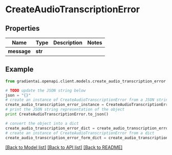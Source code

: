 # CreateAudioTranscriptionError


## Properties
Name | Type | Description | Notes
------------ | ------------- | ------------- | -------------
**message** | **str** |  | 

## Example

```python
from gradientai.openapi.client.models.create_audio_transcription_error import CreateAudioTranscriptionError

# TODO update the JSON string below
json = "{}"
# create an instance of CreateAudioTranscriptionError from a JSON string
create_audio_transcription_error_instance = CreateAudioTranscriptionError.from_json(json)
# print the JSON string representation of the object
print CreateAudioTranscriptionError.to_json()

# convert the object into a dict
create_audio_transcription_error_dict = create_audio_transcription_error_instance.to_dict()
# create an instance of CreateAudioTranscriptionError from a dict
create_audio_transcription_error_form_dict = create_audio_transcription_error.from_dict(create_audio_transcription_error_dict)
```
[[Back to Model list]](../README.md#documentation-for-models) [[Back to API list]](../README.md#documentation-for-api-endpoints) [[Back to README]](../README.md)


